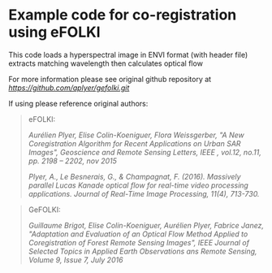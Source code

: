 # Example code for co-registration using eFOLKI

This code loads a hyperspectral image in ENVI format (with header file) extracts matching wavelength then calculates optical flow

For more information please see original github repository at _https://github.com/aplyer/gefolki.git_

If using please reference original authors:

>eFOLKI:
>
> _Aurélien Plyer, Elise Colin-Koeniguer, Flora Weissgerber, "A New Coregistration Algorithm for Recent Applications on Urban SAR Images", Geoscience and Remote Sensing Letters, IEEE , vol.12, no.11, pp. 2198 – 2202, nov 2015_
>
> _Plyer, A., Le Besnerais, G., & Champagnat, F. (2016). Massively parallel Lucas Kanade optical flow for real-time video processing applications. Journal of Real-Time Image Processing, 11(4), 713-730._

>GeFOLKI:
>
> _Guillaume Brigot, Elise Colin-Koeniguer, Aurélien Plyer, Fabrice Janez, "Adaptation and Evaluation of an Optical Flow Method Applied to Coregistration of Forest Remote Sensing Images", IEEE Journal of Selected Topics in Applied Earth Observations ans Remote Sensing, Volume 9, Issue 7, July 2016_
